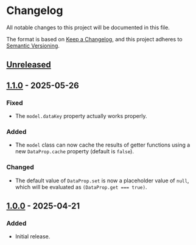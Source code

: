 # Changelog
All notable changes to this project will be documented in this file.

The format is based on [Keep a Changelog](https://keepachangelog.com/en/1.0.0/),
and this project adheres to [Semantic Versioning](https://semver.org/spec/v2.0.0.html).

## [Unreleased]

## [1.1.0] - 2025-05-26
### Fixed
- The `model.dataKey` property actually works properly.
### Added
- The `model` class can now cache the results of getter functions using a new
  `DataProp.cache` property (default is `false`).
### Changed
- The default value of `DataProp.set` is now a placeholder value of `null`,
  which will be evaluated as `(DataProp.get === true)`.

## [1.0.0] - 2025-04-21
### Added
- Initial release.

[Unreleased]: https://github.com/supernovus/lum.simple-data.js/compare/v1.0.0...HEAD
[1.1.0]: https://github.com/supernovus/lum.simple-data.js/compare/v1.0.0...v1.1.0
[1.0.0]: https://github.com/supernovus/lum.simple-data.js/releases/tag/v1.0.0

